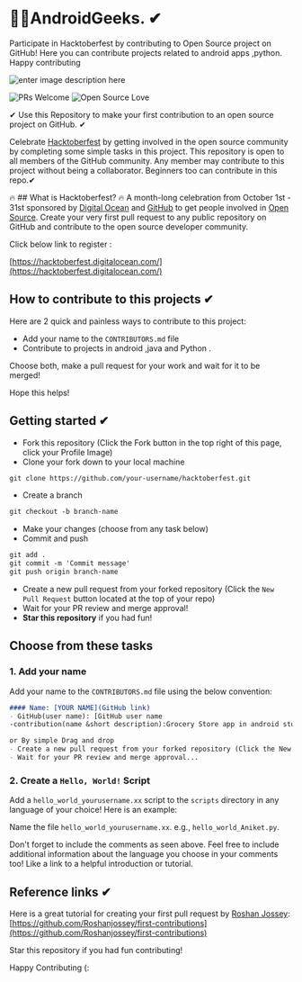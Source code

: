 # 🎃🔥AndroidGeeks. ✔
Participate in Hacktoberfest by contributing to  Open Source project on GitHub! Here you can contribute projects related to android apps ,python. Happy contributing


![enter image description here](https://user-images.githubusercontent.com/64991656/135403993-8436cfd2-5314-4c03-8509-d33e51c565b2.png)


![PRs Welcome](https://img.shields.io/badge/PRs-welcome-brightgreen.svg?style=flat-square)&nbsp;![Open Source Love](https://badges.frapsoft.com/os/v1/open-source.svg?v=102)

✔ Use this Repository to make your first contribution to an open source project on GitHub. ✔

Celebrate [Hacktoberfest](https://hacktoberfest.digitalocean.com/) by getting involved in the open source community by completing some simple tasks in this project.
This repository is open to all members of the GitHub community. Any member may contribute to this project without being a collaborator.
Beginners too can contribute in this repo.✔

🔥 ## What is Hacktoberfest? 🔥
A month-long celebration from October 1st - 31st sponsored by [Digital Ocean](https://hacktoberfest.digitalocean.com/) and [GitHub](https://github.com/blog/2433-celebrate-open-source-this-october-with-hacktoberfest) to get people involved in [Open Source](https://github.com/open-source). Create your very first pull request to any public repository on GitHub and contribute to the open source developer community.

Click below link to register :

[https://hacktoberfest.digitalocean.com/](https://hacktoberfest.digitalocean.com/)

## How to contribute to this projects ✔
Here are 2 quick and painless ways to contribute to this project:

* Add your name to the `CONTRIBUTORS.md` file
* Contribute to projects in android ,java and Python .

Choose both, make a pull request for your work and wait for it to be merged!

Hope this helps!

## Getting started ✔
* Fork this repository (Click the Fork button in the top right of this page, click your Profile Image)
* Clone your fork down to your local machine

```markdown
git clone https://github.com/your-username/hacktoberfest.git
```

* Create a branch

```markdown
git checkout -b branch-name
```

* Make your changes (choose from any task below)
* Commit and push

```markdown
git add .
git commit -m 'Commit message'
git push origin branch-name
```

* Create a new pull request from your forked repository (Click the `New Pull Request` button located at the top of your repo)
* Wait for your PR review and merge approval!
* __Star this repository__ if you had fun!

## Choose from these tasks
### 1. Add your name
Add your name to the `CONTRIBUTORS.md` file using the below convention:

```markdown
#### Name: [YOUR NAME](GitHub link)
- GitHub(user name): [GitHub user name
-contribution(name &short description):Grocery Store app in android studio (e.g)

or By simple Drag and drop
- Create a new pull request from your forked repository (Click the New Pull Request button located at the top of your repo)
- Wait for your PR review and merge approval...
```


### 2. Create a `Hello, World!` Script
Add a `hello_world_yourusername.xx` script to the `scripts` directory in any language of your choice! Here is an example:

Name the file `hello_world_yourusername.xx`. e.g., `hello_world_Aniket.py`.

Don't forget to include the comments as seen above. Feel free to include additional information about the language you choose in your comments too! Like a link to a helpful introduction or tutorial. 


## Reference links ✔
Here is a great tutorial for creating your first pull request by [Roshan Jossey](https://github.com/Roshanjossey):
[https://github.com/Roshanjossey/first-contributions](https://github.com/Roshanjossey/first-contributions)

Star this repository if you had fun contributing!

Happy Contributing (:
